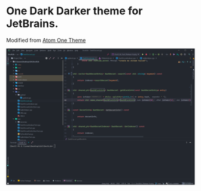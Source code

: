# One Dark Darker theme for JetBrains.

Modified from [Atom One Theme](https://github.com/subtheme-dev/atom-one)

![Atom One Dark](screenshots/one-dark-darker.png)
